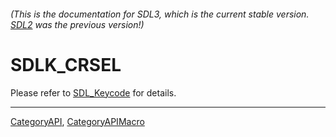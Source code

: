 ###### (This is the documentation for SDL3, which is the current stable version. [SDL2](https://wiki.libsdl.org/SDL2/) was the previous version!)
# SDLK_CRSEL

Please refer to [SDL_Keycode](SDL_Keycode) for details.

----
[CategoryAPI](CategoryAPI), [CategoryAPIMacro](CategoryAPIMacro)

